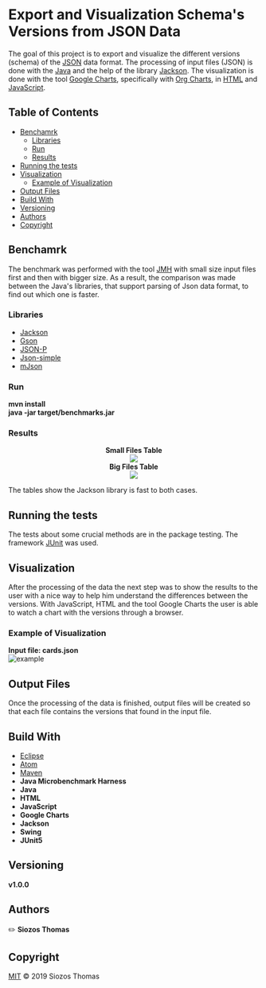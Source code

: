 # Export and Visualization Schema's Versions from JSON Data

The goal of this project is to export and visualize the different versions (schema) of the [JSON](https://www.json.org/json-en.html) data format. The processing of input files (JSON) is done with the [Java](https://www.java.com/en/) and the help of the library [Jackson](https://github.com/FasterXML/jackson). The visualization is done with the tool [Google Charts](https://developers.google.com/chart), specifically with [Org Charts](https://developers.google.com/chart/interactive/docs/gallery/orgchart), in [HTML](https://html.com/) and [JavaScript](https://www.javascript.com/). 

## Table of Contents

* [Benchamrk](#Benchamrk)
  * [Libraries](#Libraries)
  * [Run](#Run)
  * [Results](#Results)
* [Running the tests](#Running-the-tests)
* [Visualization](#Visualization)
  * [Example of Visualization](#Example-of-Visualization)
* [Output Files](#Output-Files)
* [Build With](#Build-With)
* [Versioning](#Versioning)
* [Authors](#Authors)
* [Copyright](#Copyright)


## Benchamrk

The benchmark was performed with the tool [JMH](https://openjdk.java.net/projects/code-tools/jmh/) with small size input files first and then with bigger size. As a result, the comparison was made between the Java's libraries, that support parsing of Json data format, to find out which one is faster.

### Libraries

* [Jackson](https://github.com/FasterXML/jackson)
* [Gson](https://github.com/google/gson)
* [JSON-P](https://javaee.github.io/jsonp/)
* [Json-simple](https://code.google.com/archive/p/json-simple/)
* [mJson](https://bolerio.github.io/mjson/)

### Run
<b>mvn install</b><br/>
<b>java -jar target/benchmarks.jar</b>

### Results

<div align="center"><b>Small Files Table</b></div>

<div align="center"><img src="/benchmark/small_files_table.png"/></div>

<div align="center"><b>Big Files Table</b></div>

<div align="center"><img src="/benchmark/big_files_table.png"/></div>

The tables show the Jackson library is fast to both cases.

## Running the tests

The tests about some crucial methods are in the package testing. The framework [JUnit](https://junit.org/junit5/) was used.

## Visualization

After the processing of the data the next step was to show the results to the user with a nice way to help him understand the differences between the versions. With JavaScript, HTML and the tool Google Charts the user is able to watch a chart with the versions through a browser.

### Example of Visualization
**Input file: cards.json**<br/>
![example](https://github.com/SiozosThomas/Export-and-Visualization-Schema-s-Versions-from-JSON-Data/blob/master/Export_and_Visualization_Schemas_Versions_from_JSON_Data/presentation/cards_visual_example.png)

## Output Files

Once the processing of the data is finished, output files will be created so that each file contains the versions that found in the input file.

## Build With

* [Eclipse](https://www.eclipse.org/)
* [Atom](https://atom.io/)
* [Maven](https://maven.apache.org/)
* **Java Microbenchmark Harness**
* **Java**
* **HTML**
* **JavaScript**
* **Google Charts**
* **Jackson**
* **Swing**
* **JUnit5**

## Versioning

<b>v1.0.0</b>

## Authors

:pencil2: <b>Siozos Thomas</b>

## Copyright

[MIT](https://github.com/SiozosThomas/Export-and-Visualization-Schema-s-Versions-from-JSON-Data/blob/master/LICENSE) © 2019 Siozos Thomas
